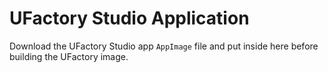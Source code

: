 # UFactory Studio Application

Download the UFactory Studio app `AppImage` file and put inside here before building the UFactory image.
